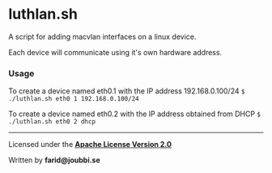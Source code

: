 # luthlan.sh

A script for adding macvlan interfaces on a linux device.

Each device will communicate using it's own hardware address.



### Usage

To create a device named eth0.1 with the IP address 192.168.0.100/24
`$ ./luthlan.sh eth0 1 192.168.0.100/24`

To create a device named eth0.2 with the IP address obtained from DHCP
`$ ./luthlan.sh eth0 2 dhcp`

___

Licensed under the [__Apache License Version 2.0__](https://www.apache.org/licenses/LICENSE-2.0)

Written by __farid@joubbi.se__
